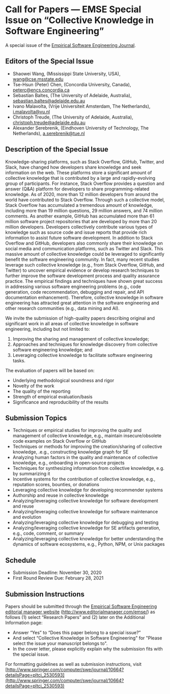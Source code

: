 # Call for Papers — EMSE Special Issue on “Collective Knowledge in Software Engineering”

A special issue of the [Empirical Software Engineering Journal](http://www.springer.com/computer/swe/journal/10664).

## Editors of the Special Issue

- Shaowei Wang, (Mississippi State University, USA), wang@cse.msstate.edu
- Tse-Hsun (Peter) Chen, (Concordia University, Canada), peterc@encs.concordia.ca
- Sebastian Baltes, (The University of Adelaide, Australia), sebastian.baltes@adelaide.edu.au
- Ivano Malavolta, (Vrije Universiteit Amsterdam, The Netherlands), i.malavolta@vu.nl
- Christoph Treude, (The University of Adelaide, Australia), christoph.treude@adelaide.edu.au
- Alexander Serebrenik, (Eindhoven University of Technology, The Netherlands), a.serebrenik@tue.nl

## Description of the Special Issue
Knowledge-sharing platforms, such as Stack Overflow, GitHub, Twitter, and Slack, have changed how developers share knowledge and seek information on the web. These platforms store a significant amount of collective knowledge that is contributed by a large and rapidly-evolving group of participants. For instance, Stack Overflow provides a question and answer (Q&A) platform for developers to share programming-related knowledge. As of 2020, more than 12 million developers from around the world have contributed to Stack Overflow. Through such a collective model, Stack Overflow has accumulated a tremendous amount of knowledge, including more than 19 million questions, 29 million answers, and 74 million comments. As another example, GitHub has accumulated more than 61 million software project repositories that are developed by more than 20 million developers. Developers collectively contribute various types of knowledge such as source code and issue reports that provide rich information to assist future software development. In addition to Stack Overflow and GitHub, developers also commonly share their knowledge on social media and communication platforms, such as Twitter and Slack. This massive amount of collective knowledge could be leveraged to significantly benefit the software engineering community. In fact, many recent studies leverage such collective knowledge (e.g., from Stack Overflow, GitHub, and Twitter) to uncover empirical evidence or develop research techniques to further improve the software development process and quality assurance practice. The empirical findings and techniques have shown great success in addressing various software engineering problems (e.g., code generation, code recommendation, debugging and repair, and API documentation enhancement). Therefore, collective knowledge in software engineering has attracted great attention in the software engineering and other research communities (e.g., data mining and AI).

We invite the submission of high-quality papers describing original and significant work in all areas of collective knowledge in software engineering, including but not limited to:

1. Improving the sharing and management of collective knowledge;
2. Approaches and techniques for knowledge discovery from collective software engineering knowledge; and
3. Leveraging collective knowledge to facilitate software engineering tasks.

The evaluation of papers will be based on:
- Underlying methodological soundness and rigor
- Novelty of the work
- The quality of the reporting
- Strength of empirical evaluation/basis
- Significance and reproducibility of the results

## Submission Topics
-   Techniques or empirical studies for improving the quality and management of collective knowledge, e.g., maintain insecure/obsolete code examples on Stack Overflow or GitHub
-   Techniques or methods for improving the creation/sharing of collective knowledge, .e.g., constructing knowledge graph for SE
-   Analyzing human factors in the quality and maintenance of collective knowledge, e.g., onboarding in open-source projects
-   Techniques for synthesizing information from collective knowledge, e.g. by summarizing it
-   Incentive systems for the contribution of collective knowledge, e.g., reputation scores, bounties, or donations
-   Leveraging collective knowledge for developing recommender systems
-   Authorship and reuse in collective knowledge
-   Analyzing/leveraging collective knowledge for software development and reuse
-   Analyzing/leveraging collective knowledge for software maintenance and evolution
-   Analyzing/leveraging collective knowledge for debugging and testing
-   Analyzing/leveraging collective knowledge for SE artifacts generation, e.g., code, comment, or summary
-   Analyzing/leveraging collective knowledge for better understanding the dynamics of software ecosystems, e.g., Python, NPM, or Unix packages

## Schedule
- Submission Deadline: November 30, 2020  
- First Round Review Due: February 28, 2021  

## Submission Instructions
Papers should be submitted through the [Empirical Software Engineering editorial manager website](http://www.editorialmanager.com/emse/) (http://www.editorialmanager.com/emse/) as follows (1) select “Research Papers” and (2) later on the Additional Information page:
- Answer “Yes” to “Does this paper belong to a special issue?”
- And select “Collective Knowledge in Software Engineering" for "Please select the issue your manuscript belongs to".
- In the cover letter, please explicitly explain why the submission fits with the special issue.

For formatting guidelines as well as submission instructions, visit [http://www.springer.com/computer/swe/journal/10664?detailsPage=pltci_2530593](http://www.springer.com/computer/swe/journal/10664?detailsPage=pltci_2530593)
